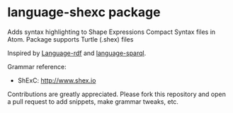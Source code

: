 # language-shexc package

Adds syntax highlighting to Shape Expressions Compact Syntax files in Atom.
Package supports Turtle (.shex) files

Inspired by [Language-rdf](https://github.com/mjansing/language-rdf) and
 [language-sparql](https://github.com/yuw27b/language-sparql).

Grammar reference:

  * ShExC: http://www.shex.io

Contributions are greatly appreciated. Please fork this repository and open a
pull request to add snippets, make grammar tweaks, etc.
